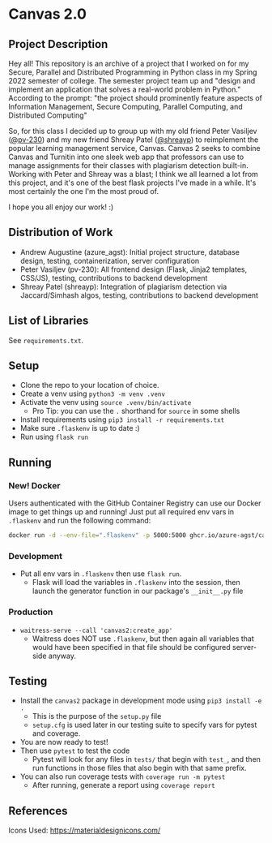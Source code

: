 # Canvas 2.0

## Project Description

Hey all! This repository is an archive of a project that I worked on for my Secure, Parallel and Distributed Programming in Python class in my Spring 2022 semester of college. The semester project team up and "design and implement an application that solves a real-world problem in Python." According to the prompt: "the project should prominently feature aspects of Information Management, Secure Computing, Parallel Computing, and Distributed Computing"

So, for this class I decided up to group up with my old friend Peter Vasiljev ([@pv-230](https://github.com/pv-230)) and my new friend Shreay Patel ([@shreayp](https://github.com/shreayp)) to reimplement the popular learning management service, Canvas. Canvas 2 seeks to combine Canvas and Turnitin into one sleek web app that professors can use to manage assignments for their classes with plagiarism detection built-in. Working with Peter and Shreay was a blast; I think we all learned a lot from this project, and it's one of the best flask projects I've made in a while. It's most certainly the one I'm the most proud of.

I hope you all enjoy our work! :)

## Distribution of Work

- Andrew Augustine (azure_agst): Initial project structure, database design, testing, containerization, server configuration
- Peter Vasiljev (pv-230): All frontend design (Flask, Jinja2 templates, CSS/JS), testing, contributions to backend development
- Shreay Patel (shreayp): Integration of plagiarism detection via Jaccard/Simhash algos, testing, contributions to backend development

## List of Libraries

See `requirements.txt`.

## Setup

- Clone the repo to your location of choice.
- Create a venv using `python3 -m venv .venv`
- Activate the venv using `source .venv/bin/activate`
  - Pro Tip: you can use the `.` shorthand for `source` in some shells
- Install requirements using `pip3 install -r requirements.txt`
- Make sure `.flaskenv` is up to date :)
- Run using `flask run`

## Running

### New! Docker

Users authenticated with the GitHub Container Registry can use our Docker image to get things up and running! Just put all required env vars in `.flaskenv` and run the following command:

```bash
docker run -d --env-file=".flaskenv" -p 5000:5000 ghcr.io/azure-agst/canvas2
```

### Development

- Put all env vars in `.flaskenv` then use `flask run`.
  - Flask will load the variables in `.flaskenv` into the session, then launch the generator function in our package's `__init__.py` file

### Production

- `waitress-serve --call 'canvas2:create_app'`
  - Waitress does NOT use `.flaskenv`, but then again all variables that would have been specified in that file should be configured server-side anyway.

## Testing

- Install the `canvas2` package in development mode using `pip3 install -e .`
  - This is the purpose of the `setup.py` file
  - `setup.cfg` is used later in our testing suite to specify vars for pytest and coverage.
- You are now ready to test!
- Then use `pytest` to test the code
  - Pytest will look for any files in `tests/` that begin with `test_`, and then run functions in those files that also begin with that same prefix.
- You can also run coverage tests with `coverage run -m pytest`
  - After running, generate a report using `coverage report`

## References

Icons Used: https://materialdesignicons.com/

